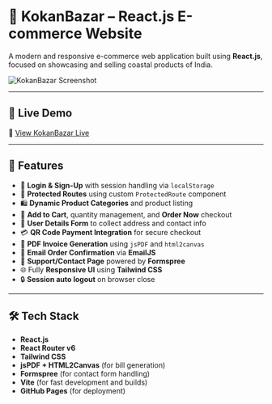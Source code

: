 # 🛒 KokanBazar – React.js E-commerce Website

A modern and responsive e-commerce web application built using **React.js**, focused on showcasing and selling coastal products of India.

![KokanBazar Screenshot](https://user-images.githubusercontent.com/your-screenshot-url.png) <!-- optional: update this with an actual screenshot -->

---

## 🚀 Live Demo

🔗 [View KokanBazar Live](https://mubeen2005.github.io/KokanBazar)

---

## 📌 Features

- 🔐 **Login & Sign-Up** with session handling via `localStorage`
- 🧭 **Protected Routes** using custom `ProtectedRoute` component
- 🛍️ **Dynamic Product Categories** and product listing
- 🛒 **Add to Cart**, quantity management, and **Order Now** checkout
- 📝 **User Details Form** to collect address and contact info
- 💳 **QR Code Payment Integration** for secure checkout
- 🧾 **PDF Invoice Generation** using `jsPDF` and `html2canvas`
- 📧 **Email Order Confirmation** via **EmailJS**
- 🤝 **Support/Contact Page** powered by **Formspree**
- 🌐 Fully **Responsive UI** using **Tailwind CSS**
- 🔒 **Session auto logout** on browser close

---

## 🛠️ Tech Stack

- **React.js**
- **React Router v6**
- **Tailwind CSS**
- **jsPDF + HTML2Canvas** (for bill generation)
- **Formspree** (for contact form handling)
- **Vite** (for fast development and builds)
- **GitHub Pages** (for deployment)


